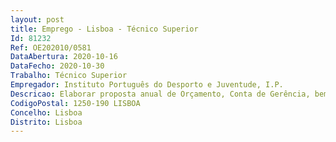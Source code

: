 ```yaml
--- 
layout: post
title: Emprego - Lisboa - Técnico Superior
Id: 81232
Ref: OE202010/0581
DataAbertura: 2020-10-16
DataFecho: 2020-10-30
Trabalho: Técnico Superior
Empregador: Instituto Português do Desporto e Juventude, I.P.
Descricao: Elaborar proposta anual de Orçamento, Conta de Gerência, bem como os demais instrumentos de gestão previsional e de prestação de contas  Controlar a Execução Orçamental do Orçamento do IPDJ  Compilar e tratar a informação financeira, com vista a elaboração de relatórios financeiros mensais, semestrais e anuais  Elaborar e prestar informação financeira e fiscal para posterior envio a entidades externas  Prestar apoio nas diversas matérias de carácter contabilístico e fiscal  Controlo e acompanhamento e avaliação  das peças contabilísticas com vista ao encerramento da conta de gerência.
CodigoPostal: 1250-190 LISBOA
Concelho: Lisboa
Distrito: Lisboa
--- 
```

